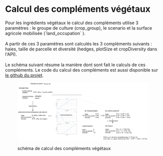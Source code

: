 # Calcul des compléments végétaux

Pour les ingrédients végétaux le calcul des compléments utilise 3 paramètres : le groupe de culture (crop\_group), le scenario et la surface agricole mobilisée (\`land\_occupation\` ).\
\
A partir de ces 3 paramètres sont calculés les 3 compléments suivants : haies, taille de parcelle et diversité (hedges, plotSize et cropDiversity dans l'API).\
\
Le schéma suivant résume la manière dont sont fait le calculs de ces compléments. Le code du calcul des compléments est aussi disponible sur [le github du projet](https://github.com/MTES-MCT/ecobalyse/blob/master/data/food/ecosystemic\_services/ecosystemic\_services.py).



<figure><img src="../../.gitbook/assets/image (90).png" alt=""><figcaption><p>schéma de calcul des compléments végétaux</p></figcaption></figure>
